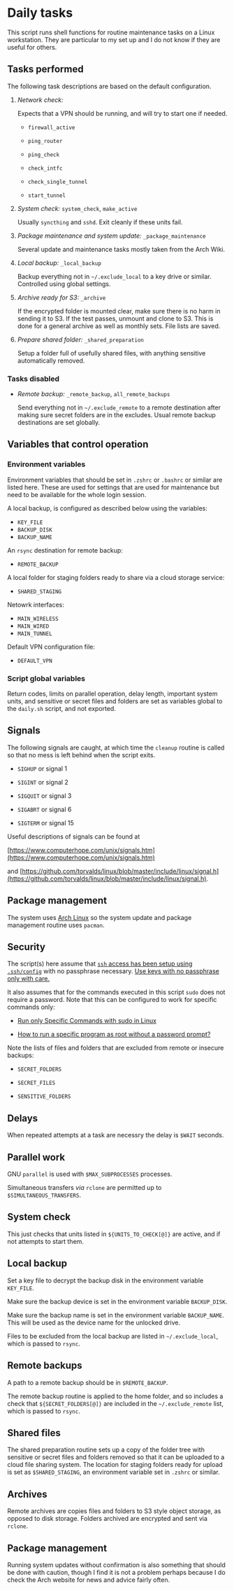 # Daily tasks

This script runs shell functions for routine maintenance
tasks on a Linux workstation. They are particular
to my set up and I do not know if they are useful for
others.

## Tasks performed

The following task descriptions are based on
the default configuration.

1.  *Network check:*

    Expects that a VPN should be running, and
    will try to start one if needed.

    -   `firewall_active`

    -   `ping_router`

    -   `ping_check`

    -   `check_intfc`

    -   `check_single_tunnel`

    -   `start_tunnel`

2.  *System check:* `system_check`, `make_active`

    Usually `syncthing` and `sshd`.
    Exit cleanly if these units fail.

3.  *Package maintenance and system update:* `_package_maintenance`

    Several update and maintenance tasks mostly
    taken from the Arch Wiki.

4.  *Local backup:* `_local_backup`

    Backup everything not in `~/.exclude_local` to
    a key drive or similar. Controlled using
    global settings.

5.  *Archive ready for S3:* `_archive`

    If the encrypted folder is mounted clear,
    make sure there is no harm in sending it
    to S3. If the test passes, unmount
    and clone to S3. This is done for a general
    archive as well as monthly sets.
    File lists are saved.

6.  *Prepare shared folder:* `_shared_preparation`

    Setup a folder full of usefully shared files,
    with anything sensitive automatically removed.


### Tasks disabled

-   *Remote backup:* `_remote_backup`, `all_remote_backups`

    Send everything not in `~/.exclude_remote`
    to a remote destination after making sure
    secret folders are in the excludes.
    Usual remote backup destinations are set
    globally.


## Variables that control operation

### Environment variables

Environment variables that should be set in `.zshrc` or
`.bashrc` or similar are listed here. These are used
for settings that are used for maintenance but need
to be available for the whole login session.

A local backup, is configured as described below using
the variables:

* `KEY_FILE`
* `BACKUP_DISK`
* `BACKUP_NAME`

An `rsync` destination for remote backup:

* `REMOTE_BACKUP`

A local folder for staging folders ready to share
via a cloud storage service:

* `SHARED_STAGING`

Netowrk interfaces:

* `MAIN_WIRELESS`
* `MAIN_WIRED`
* `MAIN_TUNNEL`

Default VPN configuration file:

* `DEFAULT_VPN`

### Script global variables

Return codes, limits on parallel operation, delay length,
important system units, and sensitive or secret files and folders 
are set as variables global to the `daily.sh` script, and not
exported.

## Signals

The following signals are caught, at which time the `cleanup`
routine is called so that no mess is left behind when the
script exits.

* `SIGHUP` or signal 1

* `SIGINT` or signal 2

* `SIGQUIT` or signal 3

* `SIGABRT` or signal 6

* `SIGTERM` or signal 15

Useful descriptions of signals can be found at

[https://www.computerhope.com/unix/signals.htm](https://www.computerhope.com/unix/signals.htm)

and [https://github.com/torvalds/linux/blob/master/include/linux/signal.h](https://github.com/torvalds/linux/blob/master/include/linux/signal.h).

## Package management

The system uses [Arch Linux](https://archlinux.org/) so the system
update and package management routine uses `pacman`.

## Security

The script(s) here assume that [`ssh` access has been
setup using `.ssh/config`](https://linuxhandbook.com/ssh-config-file/)
with no passphrase necessary.
[Use keys with no passphrase only with care.](https://www.digitalocean.com/community/tutorials/how-to-configure-ssh-key-based-authentication-on-a-linux-server)

It also assumes that for the commands executed in this
script `sudo` does not require a password. Note that
this can be configured to work for specific commands only:

* [Run only Specific Commands with sudo in Linux](https://kifarunix.com/run-only-specific-commands-with-sudo-in-linux/)

* [How to run a specific program as root without a password prompt?](https://unix.stackexchange.com/questions/18830/how-to-run-a-specific-program-as-root-without-a-password-prompt)

Note the lists of files and folders that are excluded
from remote or insecure backups:

* `SECRET_FOLDERS`

* `SECRET_FILES`

* `SENSITIVE_FOLDERS`

## Delays

When repeated attempts at a task are necessry the delay
is `$WAIT` seconds.

## Parallel work

GNU `parallel` is used with `$MAX_SUBPROCESSES` processes.

Simultaneous transfers *via* `rclone` are permitted up to
`$SIMULTANEOUS_TRANSFERS`.

## System check

This just checks that units listed in `${UNITS_TO_CHECK[@]}`
are active, and if not attempts to start them.

## Local backup

Set a key file to decrypt the backup disk in the
environment variable `KEY_FILE`.

Make sure the backup device is set in the environment
variable `BACKUP_DISK`.

Make sure the backup name is set in the environment
variable `BACKUP_NAME`. This will be used as the device
name for the unlocked drive.

Files to be excluded from the local backup are listed
in `~/.exclude_local`, which is passed to `rsync`.

## Remote backups

A path to a remote backup should be in `$REMOTE_BACKUP`.

The remote backup routine is applied to the home folder,
and so includes a check that `${SECRET_FOLDERS[@]}` are
included in the `~/.exclude_remote` list, which is
passed to `rsync`.

## Shared files

The shared preparation routine sets up a copy of
the folder tree with sensitive or secret files and
folders removed so that it can be uploaded to
a cloud file sharing system. The location for staging
folders ready for upload is set as `$SHARED_STAGING`,
an environment variable set in `.zshrc` or similar.

## Archives

Remote archives are copies files and folders to S3
style object storage, as opposed to disk storage.
Folders archived are encrypted and sent via `rclone`.

## Package management

Running system updates without confirmation is also
something that should be done with caution, though I
find it is not a problem perhaps because I do check the
Arch website for news and advice fairly often.
